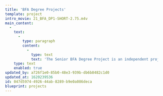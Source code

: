 ```yaml
---
title: 'BFA Degree Projects'
template: project
intro_movie: 21_BFA_DP1-SHORT-2.75.m4v
main_content:
  -
    text:
      -
        type: paragraph
        content:
          -
            type: text
            text: 'The Senior BFA Degree Project is an independent project in graphic design studies requires the student to develop a body work in consultation with a faculty advisor, culminating in a finished product.'
    type: text
    enabled: true
updated_by: a726f1e0-85b0-48e3-939b-db6b8482c1d0
updated_at: 1620239536
id: 047d5974-4926-44ab-8289-b9e0a086deca
blueprint: projects
---
```

